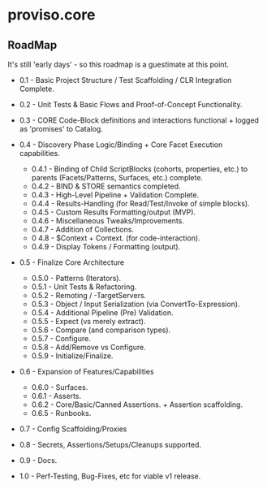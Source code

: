 # proviso.core

## RoadMap
It's still 'early days' - so this roadmap is a guestimate at this point. 
- 0.1 - Basic Project Structure / Test Scaffolding / CLR Integration Complete. 
- 0.2 - Unit Tests & Basic Flows and Proof-of-Concept Functionality. 
- 0.3 - CORE Code-Block definitions and interactions functional + logged as 'promises' to Catalog.
- 0.4 - Discovery Phase Logic/Binding + Core Facet Execution capabilities.
    - 0.4.1 - Binding of Child ScriptBlocks (cohorts, properties, etc.) to parents (Facets/Patterns, Surfaces, etc.) complete.
    - 0.4.2 - BIND & STORE semantics completed.
    - 0.4.3 - High-Level Pipeline + Validation Complete.
    - 0.4.4 - Results-Handling (for Read/Test/Invoke of simple blocks).
    - 0.4.5 - Custom Results Formatting/output (MVP).
    - 0.4.6 - Miscellaneous Tweaks/Improvements.
    - 0.4.7 - Addition of Collections.
    - 0 4.8 - $Context + Context.<STATE> (for code-interaction).
    - 0.4.9 - Display Tokens / Formatting (output).
- 0.5 - Finalize Core Architecture
    - 0.5.0 - Patterns (Iterators).
    - 0.5.1 - Unit Tests & Refactoring.
    - 0.5.2 - Remoting / -TargetServers.
    - 0.5.3 - Object / Input Serialization (via ConvertTo-Expression).
    - 0.5.4 - Additional Pipeline (Pre) Validation.
    - 0.5.5 - Expect (vs merely extract).
    - 0.5.6 - Compare (and comparison types).
    - 0.5.7 - Configure. 
    - 0.5.8 - Add/Remove vs Configure.
    - 0.5.9 - Initialize/Finalize. 
- 0.6 - Expansion of Features/Capabilities
    - 0.6.0 - Surfaces.
    - 0.6.1 - Asserts. 
    - 0.6.2 - Core/Basic/Canned Assertions. + Assertion scaffolding.
    - 0.6.5 - Runbooks.

- 0.7 - Config Scaffolding/Proxies
- 0.8 - Secrets, Assertions/Setups/Cleanups supported. 
- 0.9 - Docs. 
- 1.0 - Perf-Testing, Bug-Fixes, etc for viable v1 release. 